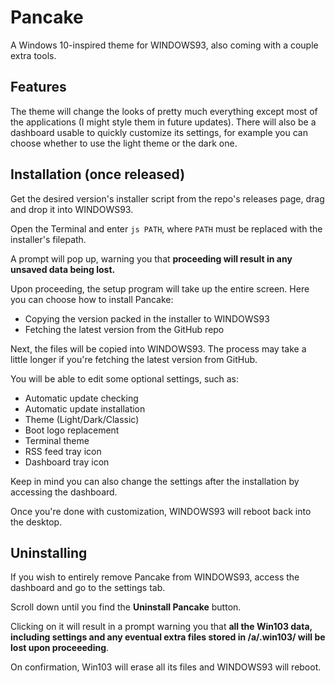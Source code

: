 # Pancake
A Windows 10-inspired theme for WINDOWS93, also coming with a couple extra tools.
## Features
The theme will change the looks of pretty much everything except most of the applications (I might style them in future updates).
There will also be a dashboard usable to quickly customize its settings, for example you can choose whether to use the light theme or the dark one.
## Installation (once released)
Get the desired version's installer script from the repo's releases page, drag and drop it into WINDOWS93.

Open the Terminal and enter `js PATH`, where `PATH` must be replaced with the installer's filepath.

A prompt will pop up, warning you that **proceeding will result in any unsaved data being lost.**

Upon proceeding, the setup program will take up the entire screen. Here you can choose how to install Pancake:
* Copying the version packed in the installer to WINDOWS93
* Fetching the latest version from the GitHub repo

Next, the files will be copied into WINDOWS93. The process may take a little longer if you're fetching the latest version from GitHub.

You will be able to edit some optional settings, such as:
* Automatic update checking
* Automatic update installation
* Theme (Light/Dark/Classic)
* Boot logo replacement
* Terminal theme
* RSS feed tray icon
* Dashboard tray icon

Keep in mind you can also change the settings after the installation by accessing the dashboard.

Once you're done with customization, WINDOWS93 will reboot back into the desktop.
## Uninstalling
If you wish to entirely remove Pancake from WINDOWS93, access the dashboard and go to the settings tab.

Scroll down until you find the **Uninstall Pancake** button.

Clicking on it will result in a prompt warning you that **all the Win103 data, including settings and any eventual extra files stored in /a/.win103/ will be lost upon proceeeding**.

On confirmation, Win103 will erase all its files and WINDOWS93 will reboot.
